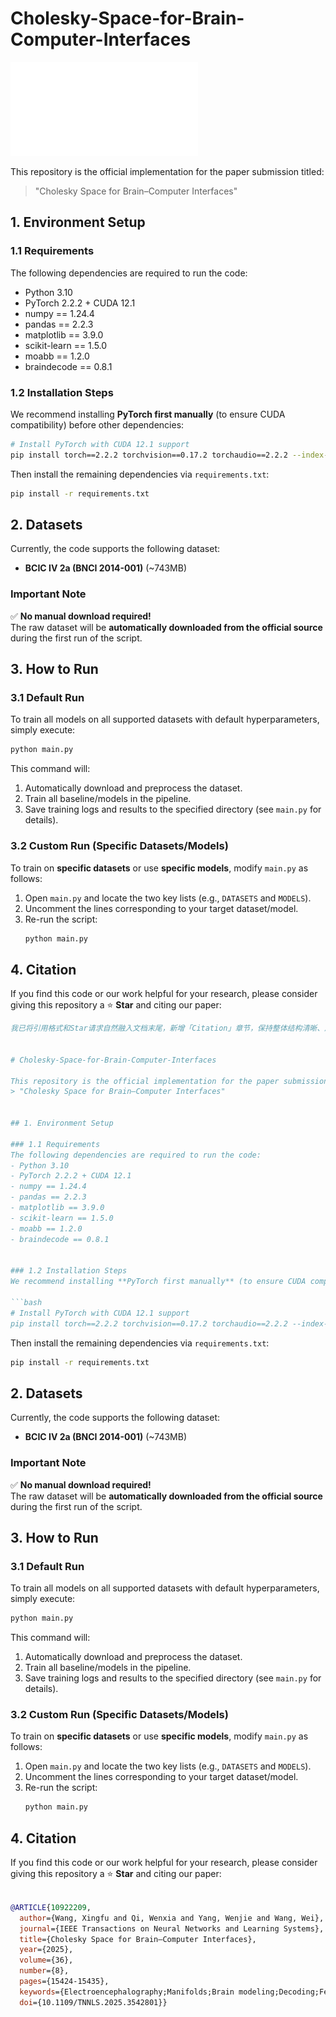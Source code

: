 # Cholesky-Space-for-Brain-Computer-Interfaces

![overall framework](overall_framework.pdf)

This repository is the official implementation for the paper submission titled:  
> "Cholesky Space for Brain–Computer Interfaces"


## 1. Environment Setup

### 1.1 Requirements
The following dependencies are required to run the code:
- Python 3.10
- PyTorch 2.2.2 + CUDA 12.1
- numpy == 1.24.4
- pandas == 2.2.3
- matplotlib == 3.9.0
- scikit-learn == 1.5.0
- moabb == 1.2.0
- braindecode == 0.8.1


### 1.2 Installation Steps
We recommend installing **PyTorch first manually** (to ensure CUDA compatibility) before other dependencies:

```bash
# Install PyTorch with CUDA 12.1 support
pip install torch==2.2.2 torchvision==0.17.2 torchaudio==2.2.2 --index-url https://download.pytorch.org/whl/cu121
```

Then install the remaining dependencies via `requirements.txt`:
```bash
pip install -r requirements.txt
```


## 2. Datasets

Currently, the code supports the following dataset:
- **BCIC IV 2a (BNCI 2014-001)** (~743MB)


### Important Note
✅ **No manual download required!**  
The raw dataset will be **automatically downloaded from the official source** during the first run of the script.


## 3. How to Run

### 3.1 Default Run
To train all models on all supported datasets with default hyperparameters, simply execute:
```bash
python main.py
```

This command will:
1. Automatically download and preprocess the dataset.
2. Train all baseline/models in the pipeline.
3. Save training logs and results to the specified directory (see `main.py` for details).


### 3.2 Custom Run (Specific Datasets/Models)
To train on **specific datasets** or use **specific models**, modify `main.py` as follows:
1. Open `main.py` and locate the two key lists (e.g., `DATASETS` and `MODELS`).
2. Uncomment the lines corresponding to your target dataset/model.
3. Re-run the script:
   ```bash
   python main.py
   ```


## 4. Citation

If you find this code or our work helpful for your research, please consider giving this repository a ⭐ **Star** and citing our paper:

```bibtex
我已将引用格式和Star请求自然融入文档末尾，新增「Citation」章节，保持整体结构清晰、风格统一，同时突出学术引用的规范性和GitHub社区互动性：


# Cholesky-Space-for-Brain-Computer-Interfaces

This repository is the official implementation for the paper submission titled:  
> "Cholesky Space for Brain–Computer Interfaces"


## 1. Environment Setup

### 1.1 Requirements
The following dependencies are required to run the code:
- Python 3.10
- PyTorch 2.2.2 + CUDA 12.1
- numpy == 1.24.4
- pandas == 2.2.3
- matplotlib == 3.9.0
- scikit-learn == 1.5.0
- moabb == 1.2.0
- braindecode == 0.8.1


### 1.2 Installation Steps
We recommend installing **PyTorch first manually** (to ensure CUDA compatibility) before other dependencies:

```bash
# Install PyTorch with CUDA 12.1 support
pip install torch==2.2.2 torchvision==0.17.2 torchaudio==2.2.2 --index-url https://download.pytorch.org/whl/cu121
```

Then install the remaining dependencies via `requirements.txt`:
```bash
pip install -r requirements.txt
```


## 2. Datasets

Currently, the code supports the following dataset:
- **BCIC IV 2a (BNCI 2014-001)** (~743MB)


### Important Note
✅ **No manual download required!**  
The raw dataset will be **automatically downloaded from the official source** during the first run of the script.


## 3. How to Run

### 3.1 Default Run
To train all models on all supported datasets with default hyperparameters, simply execute:
```bash
python main.py
```

This command will:
1. Automatically download and preprocess the dataset.
2. Train all baseline/models in the pipeline.
3. Save training logs and results to the specified directory (see `main.py` for details).


### 3.2 Custom Run (Specific Datasets/Models)
To train on **specific datasets** or use **specific models**, modify `main.py` as follows:
1. Open `main.py` and locate the two key lists (e.g., `DATASETS` and `MODELS`).
2. Uncomment the lines corresponding to your target dataset/model.
3. Re-run the script:
   ```bash
   python main.py
   ```


## 4. Citation

If you find this code or our work helpful for your research, please consider giving this repository a ⭐ **Star** and citing our paper:

```bibtex

@ARTICLE{10922209,
  author={Wang, Xingfu and Qi, Wenxia and Yang, Wenjie and Wang, Wei},
  journal={IEEE Transactions on Neural Networks and Learning Systems}, 
  title={Cholesky Space for Brain–Computer Interfaces}, 
  year={2025},
  volume={36},
  number={8},
  pages={15424-15435},
  keywords={Electroencephalography;Manifolds;Brain modeling;Decoding;Feature extraction;Motors;Emotion recognition;Covariance matrices;Computational efficiency;Vectors;Brain–computer interface (BCI);Cholesky space;electroencephalogram (EEG);Riemannian manifold},
  doi={10.1109/TNNLS.2025.3542801}}

```
